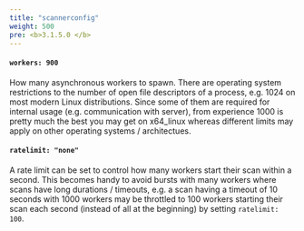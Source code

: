 ```yaml
---
title: "scannerconfig"
weight: 500
pre: <b>3.1.5.0 </b>
---
```


#### `workers: 900`

How many asynchronous workers to spawn. 
There are operating system restrictions to the number of open file descriptors of a process, e.g. 1024 on most modern Linux distributions.
Since some of them are required for internal usage (e.g. communication with server), from experience 1000 is pretty much the best you may get on x64_linux whereas different limits may apply on other operating systems / architectues. 
  
#### `ratelimit: "none"`

A rate limit can be set to control how many workers start their scan within a second. This becomes handy to avoid bursts with many workers where scans have long durations / timeouts, e.g. a scan having a timeout of 10 seconds with 1000 workers may be throttled to 100 workers starting their scan each second (instead of all at the beginning) by setting `ratelimit: 100`.